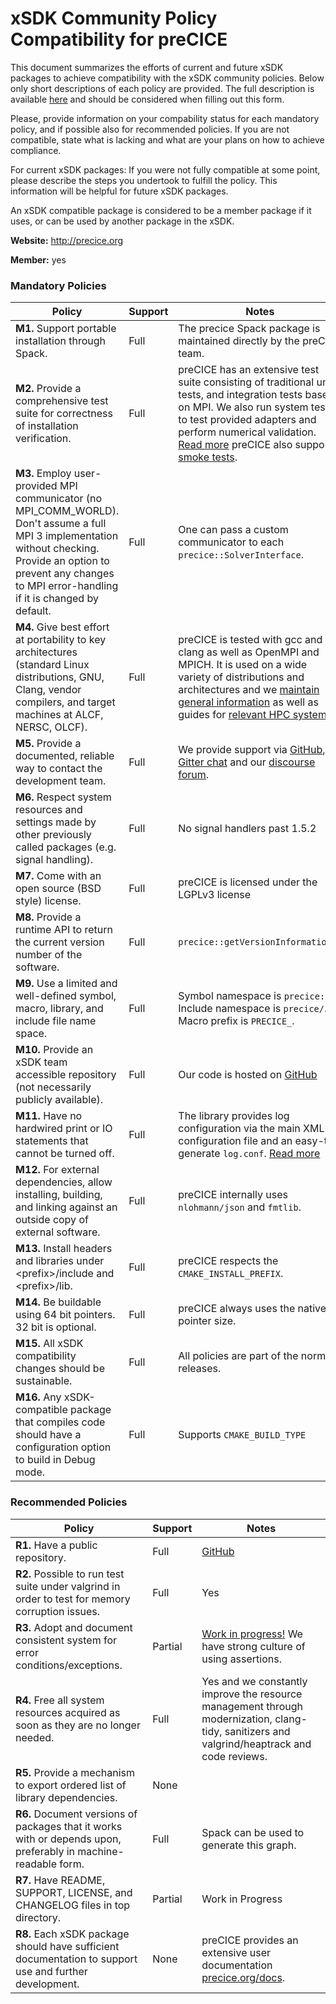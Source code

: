 # xSDK Community Policy Compatibility for preCICE

This document summarizes the efforts of current and future xSDK packages to achieve compatibility with the xSDK community policies. Below only short descriptions of each policy are provided. The full description is available [here](https://github.com/xsdk-project/xsdk-community-policies)
and should be considered when filling out this form.

Please, provide information on your compability status for each mandatory policy, and if possible also for recommended policies.
If you are not compatible, state what is lacking and what are your plans on how to achieve compliance.

For current xSDK packages: If you were not fully compatible at some point, please describe the steps you undertook to fulfill the policy. This information will be helpful for future xSDK packages.

An xSDK compatible package is considered to be a member package if it uses, or can be used by another package in the xSDK.

**Website:** http://precice.org

**Member:** yes

### Mandatory Policies

| Policy                 |Support| Notes                   |
|------------------------|-------|-------------------------|
|**M1.** Support portable installation through Spack. |Full| The precice Spack package is maintained directly by the preCICE team.
|**M2.** Provide a comprehensive test suite for correctness of installation verification. |Full| preCICE has an extensive test suite consisting of traditional unit tests, and integration tests based on MPI. We also run system tests to test provided adapters and perform numerical validation. [Read more](https://precice.org/installation-source-testing) preCICE also supports [smoke tests](https://precice.org/installation-source-installation).
|**M3.** Employ user-provided MPI communicator (no MPI_COMM_WORLD). Don't assume a full MPI 3 implementation without checking. Provide an option to prevent any changes to MPI error-handling if it is changed by default. |Full| One can pass a custom communicator to each `precice::SolverInterface`. |
|**M4.** Give best effort at portability to key architectures (standard Linux distributions, GNU, Clang, vendor compilers, and target machines at ALCF, NERSC, OLCF). |Full| preCICE is tested with gcc and clang as well as OpenMPI and MPICH. It is used on a wide variety of distributions and architectures and we [maintain general information](https://precice.org/installation-overview) as well as guides for [relevant HPC systems](https://precice.org/installation-special-systems). |
|**M5.** Provide a documented, reliable way to contact the development team. |Full| We provide support via [GitHub](https://github.com/precice/precice/issues), [Gitter chat](https://gitter.im/precice/Lobby) and our [discourse forum](https://precice.discourse.group). |
|**M6.** Respect system resources and settings made by other previously called packages (e.g. signal handling). |Full| No signal handlers past 1.5.2 |
|**M7.** Come with an open source (BSD style) license. |Full| preCICE is licensed under the LGPLv3 license |
|**M8.** Provide a runtime API to return the current version number of the software. |Full| `precice::getVersionInformation()` |
|**M9.** Use a limited and well-defined symbol, macro, library, and include file name space. |Full| Symbol namespace is `precice::`. Include namespace is `precice/`. Macro prefix is `PRECICE_`. |
|**M10.** Provide an xSDK team accessible repository (not necessarily publicly available). |Full| Our code is hosted on [GitHub](https://github.com/precice/precice) |
|**M11.** Have no hardwired print or IO statements that cannot be turned off. |Full| The library provides log configuration via the main XML configuration file and an easy-to-generate `log.conf`. [Read more](https://precice.org/configuration-logging) |
|**M12.** For external dependencies, allow installing, building, and linking against an outside copy of external software. |Full| preCICE internally uses `nlohmann/json` and `fmtlib`. |
|**M13.** Install headers and libraries under \<prefix\>/include and \<prefix\>/lib. |Full| preCICE respects the `CMAKE_INSTALL_PREFIX`. |
|**M14.** Be buildable using 64 bit pointers. 32 bit is optional. |Full| preCICE always uses the native pointer size. |
|**M15.** All xSDK compatibility changes should be sustainable. |Full| All policies are part of the normal releases. |
|**M16.** Any xSDK-compatible package that compiles code should have a configuration option to build in Debug mode. |Full| Supports `CMAKE_BUILD_TYPE` |

### Recommended Policies

| Policy                 |Support| Notes                   |
|------------------------|-------|-------------------------|
|**R1.** Have a public repository. |Full| [GitHub](https://github.com/precice/precice) |
|**R2.** Possible to run test suite under valgrind in order to test for memory corruption issues. |Full| Yes |
|**R3.** Adopt and document consistent system for error conditions/exceptions. |Partial| [Work in progress!](https://github.com/precice/precice/issues/280) We have strong culture of using assertions. |
|**R4.** Free all system resources acquired as soon as they are no longer needed. |Full| Yes and we constantly improve the resource management through modernization, clang-tidy, sanitizers and valgrind/heaptrack and code reviews. |
|**R5.** Provide a mechanism to export ordered list of library dependencies. |None| |
|**R6.** Document versions of packages that it works with or depends upon, preferably in machine-readable form.  |Full| Spack can be used to generate this graph. |
|**R7.** Have README, SUPPORT, LICENSE, and CHANGELOG files in top directory.  |Partial| Work in Progress |
|**R8.** Each xSDK package should have sufficient documentation to support use and further development.  |None| preCICE provides an extensive user documentation [precice.org/docs](https://precice.org/docs). |
